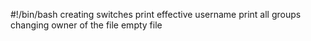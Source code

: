 #!/bin/bash
creating switches
print effective username
print all groups
changing owner of the file
empty file

